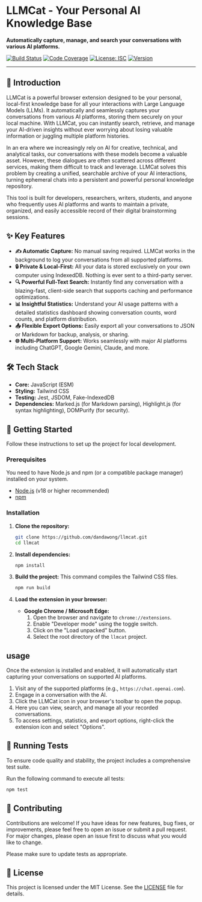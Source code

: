 # LLMCat - Your Personal AI Knowledge Base

**Automatically capture, manage, and search your conversations with various AI platforms.**

[![Build Status](https://img.shields.io/badge/build-passing-brightgreen)](https://github.com/dandawong/llmcat)
[![Code Coverage](https://img.shields.io/badge/coverage-100%25-brightgreen)](https://github.com/dandawong/llmcat)
[![License: ISC](https://img.shields.io/badge/License-MIT-blue.svg)](https://opensource.org/licenses/MIT)
[![Version](https://img.shields.io/badge/version-0.1.0-blue.svg)](https://github.com/dandawong/llmcat)

---

## 🚀 Introduction

LLMCat is a powerful browser extension designed to be your personal, local-first knowledge base for all your interactions with Large Language Models (LLMs). It automatically and seamlessly captures your conversations from various AI platforms, storing them securely on your local machine. With LLMCat, you can instantly search, retrieve, and manage your AI-driven insights without ever worrying about losing valuable information or juggling multiple platform histories.

In an era where we increasingly rely on AI for creative, technical, and analytical tasks, our conversations with these models become a valuable asset. However, these dialogues are often scattered across different services, making them difficult to track and leverage. LLMCat solves this problem by creating a unified, searchable archive of your AI interactions, turning ephemeral chats into a persistent and powerful personal knowledge repository.

This tool is built for developers, researchers, writers, students, and anyone who frequently uses AI platforms and wants to maintain a private, organized, and easily accessible record of their digital brainstorming sessions.

## ✨ Key Features

*   **✍️ Automatic Capture:** No manual saving required. LLMCat works in the background to log your conversations from all supported platforms.
*   **🔒 Private & Local-First:** All your data is stored exclusively on your own computer using IndexedDB. Nothing is ever sent to a third-party server.
*   **🔍 Powerful Full-Text Search:** Instantly find any conversation with a blazing-fast, client-side search that supports caching and performance optimizations.
*   **📊 Insightful Statistics:** Understand your AI usage patterns with a detailed statistics dashboard showing conversation counts, word counts, and platform distribution.
*   **📤 Flexible Export Options:** Easily export all your conversations to JSON or Markdown for backup, analysis, or sharing.
*   **🌐 Multi-Platform Support:** Works seamlessly with major AI platforms including ChatGPT, Google Gemini, Claude, and more.

## 🛠️ Tech Stack

*   **Core:** JavaScript (ESM)
*   **Styling:** Tailwind CSS
*   **Testing:** Jest, JSDOM, Fake-IndexedDB
*   **Dependencies:** Marked.js (for Markdown parsing), Highlight.js (for syntax highlighting), DOMPurify (for security).

## 🏁 Getting Started

Follow these instructions to set up the project for local development.

### Prerequisites

You need to have Node.js and npm (or a compatible package manager) installed on your system.

*   [Node.js](https://nodejs.org/) (v18 or higher recommended)
*   [npm](https://www.npmjs.com/)

### Installation

1.  **Clone the repository:**
    ```bash
    git clone https://github.com/dandawong/llmcat.git
    cd llmcat
    ```

2.  **Install dependencies:**
    ```bash
    npm install
    ```

3.  **Build the project:**
    This command compiles the Tailwind CSS files.
    ```bash
    npm run build
    ```

4.  **Load the extension in your browser:**
    *   **Google Chrome / Microsoft Edge:**
        1.  Open the browser and navigate to `chrome://extensions`.
        2.  Enable "Developer mode" using the toggle switch.
        3.  Click on the "Load unpacked" button.
        4.  Select the root directory of the `llmcat` project.

##  usage

Once the extension is installed and enabled, it will automatically start capturing your conversations on supported AI platforms.

1.  Visit any of the supported platforms (e.g., `https://chat.openai.com`).
2.  Engage in a conversation with the AI.
3.  Click the LLMCat icon in your browser's toolbar to open the popup.
4.  Here you can view, search, and manage all your recorded conversations.
5.  To access settings, statistics, and export options, right-click the extension icon and select "Options".

## 🧪 Running Tests

To ensure code quality and stability, the project includes a comprehensive test suite.

Run the following command to execute all tests:
```bash
npm test
```

## 🤝 Contributing

Contributions are welcome! If you have ideas for new features, bug fixes, or improvements, please feel free to open an issue or submit a pull request. For major changes, please open an issue first to discuss what you would like to change.

Please make sure to update tests as appropriate.

## 📜 License

This project is licensed under the MIT License. See the [LICENSE](LICENSE) file for details.
